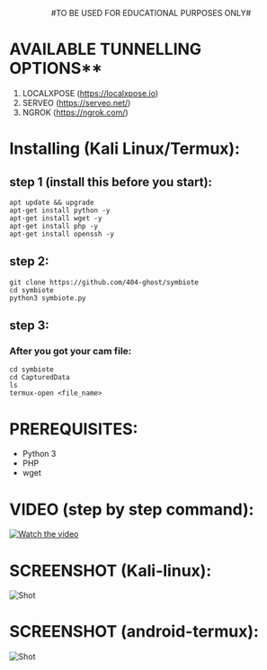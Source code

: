 



<p align="center">
  #TO BE USED FOR EDUCATIONAL PURPOSES ONLY#
</p>

# AVAILABLE TUNNELLING OPTIONS**
1) LOCALXPOSE (https://localxpose.io)
2) SERVEO (https://serveo.net/)
3) NGROK (https://ngrok.com/)
# Installing (Kali Linux/Termux):
## step 1 (install this before you start):
```
apt update && upgrade
apt-get install python -y
apt-get install wget -y
apt-get install php -y
apt-get install openssh -y
```
## step 2:
```
git clone https://github.com/404-ghost/symbiote
cd symbiote
python3 symbiote.py
```
## step 3:
### After you got your cam file:
```
cd symbiote
cd CapturedData 
ls
termux-open <file_name>
```
# PREREQUISITES:
* Python 3
* PHP
* wget

# VIDEO (step by step command):
[![Watch the video](https://imgur.com/MmYQQfW.png)](http://www.facebook.com/story.php?story_fbid=102255528158912&id=100051233940621&scmts=scwspsdd&extid=eSRXEcAFIS7pbAwO)

# SCREENSHOT (Kali-linux):
![Shot](https://imgur.com/kBiCDpP.png)

# SCREENSHOT (android-termux):
![Shot](https://imgur.com/qpTDw8n.png)




